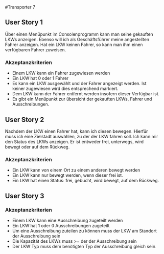 #Transporter 7

## User Story 1

Über einen Menüpunkt im Consolenprogramm kann man seine gekauften LKWs anzeigen. Ebenso will ich als Geschäftsführer
meine angestellten Fahrer anzeigen.
Hat ein LKW keinen Fahrer, so kann man ihm einen verfügbaren Fahrer zuweisen.

### Akzeptanzkriterien

- Einem LKW kann ein Fahrer zugewiesen werden
- Ein LKW hat 0 oder 1 Fahrer
- Es kann ein LKW ausgewählt und der Fahrer angezeigt werden. Ist keiner zugewiesen wird dies entsprechend markiert.
- Dem LKW kann der Fahrer entfernt werden insofern dieser Verfügbar ist.
- Es gibt ein Menüpunkt zur übersicht der gekauften LKWs, Fahrer und Ausschreibungen.

## User Story 2

Nachdem der LKW einen Fahrer hat, kann ich diesen bewegen. Hierfür muss ich eine Zielstadt auswählen, zu der der LKW
fahren soll. Ich kann mir den Status des LKWs anzeigen. Er ist entweder frei, unterwegs, wird bewegt oder auf dem
Rückweg.

### Akzeptanzkriterien

- Ein LKW kann von einem Ort zu einem anderen bewegt werden
- Ein LKW kann nur bewegt werden, wenn dieser frei ist.
- Ein LKW hat einen Status: frei, gebucht, wird bewegt, auf dem Rückweg.

## User Story 3

### Akzeptanzkriterien

- Einem LKW kann eine Ausschreibung zugeteilt werden
- Ein LKW hat 1 oder 0 Ausschreibungen zugeteilt
- Um eine Ausschreibung zuteilen zu können muss der LKW am Standort der Ausschreibung sein
- Die Kapazität des LKWs muss >= der der Ausschreibung sein
- Der LKW Typ muss dem benötigten Typ der Ausschreibung gleich sein.
